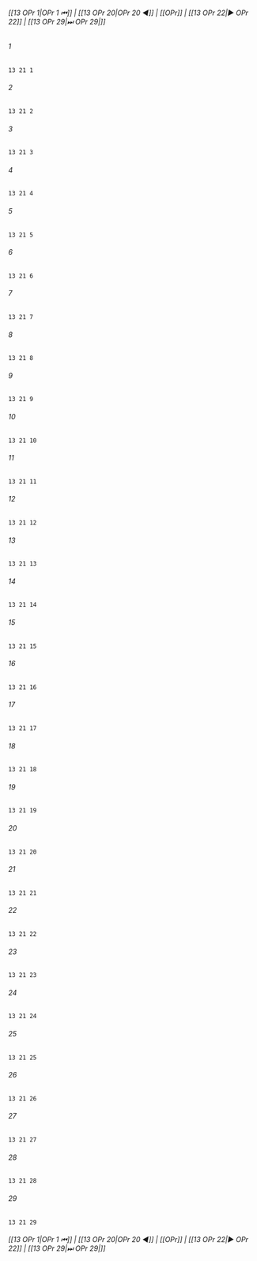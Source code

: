 
###### [[13 OPr 1|OPr 1 ⏮]] | [[13 OPr 20|OPr 20 ◀]] | [[OPr]] | [[13 OPr 22|▶ OPr 22]] | [[13 OPr 29|⏭ OPr 29|]]

###### 1
``` verse
13 21 1 
```
###### 2
``` verse
13 21 2 
```
###### 3
``` verse
13 21 3 
```
###### 4
``` verse
13 21 4 
```
###### 5
``` verse
13 21 5 
```
###### 6
``` verse
13 21 6 
```
###### 7
``` verse
13 21 7 
```
###### 8
``` verse
13 21 8 
```
###### 9
``` verse
13 21 9 
```
###### 10
``` verse
13 21 10 
```
###### 11
``` verse
13 21 11 
```
###### 12
``` verse
13 21 12 
```
###### 13
``` verse
13 21 13 
```
###### 14
``` verse
13 21 14 
```
###### 15
``` verse
13 21 15 
```
###### 16
``` verse
13 21 16 
```
###### 17
``` verse
13 21 17 
```
###### 18
``` verse
13 21 18 
```
###### 19
``` verse
13 21 19 
```
###### 20
``` verse
13 21 20 
```
###### 21
``` verse
13 21 21 
```
###### 22
``` verse
13 21 22 
```
###### 23
``` verse
13 21 23 
```
###### 24
``` verse
13 21 24 
```
###### 25
``` verse
13 21 25 
```
###### 26
``` verse
13 21 26 
```
###### 27
``` verse
13 21 27 
```
###### 28
``` verse
13 21 28 
```
###### 29
``` verse
13 21 29 
```

###### [[13 OPr 1|OPr 1 ⏮]] | [[13 OPr 20|OPr 20 ◀]] | [[OPr]] | [[13 OPr 22|▶ OPr 22]] | [[13 OPr 29|⏭ OPr 29|]]


